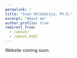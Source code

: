 ```yaml
---
permalink: /
title: "Stan Oklobdzija, Ph.D."
excerpt: "About me"
author_profile: true
redirect_from: 
  - /about/
  - /about.html
---
```


Website coming soon.
